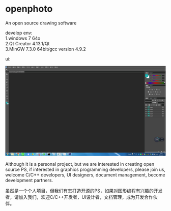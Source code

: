 # openphoto
An open source drawing software

develop env:  
1.windows 7 64x  
2.Qt Creator 4.13.1/Qt  
3.MinGW 7.3.0 64bit/gcc version 4.9.2  



ui:

![](https://github.com/shinehanx/openphoto/blob/master/op_ui_1.png?raw=true)



Although it is a personal project, but we are interested in creating open source PS, if interested in graphics programming developers, please join us, welcome C/C++ developers, UI designers, document management, become development partners.

虽然是一个个人项目，但我们有志打造开源的PS，如果对图形编程有兴趣的开发者，请加入我们，欢迎C/C++开发者，UI设计者，文档管理，成为开发合作伙伴。

